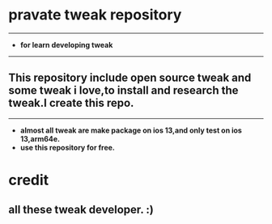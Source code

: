 # pravate tweak repository
---
- **for learn developing tweak**
---
## This repository include open source tweak and some tweak i love,to install and research the tweak.I create this repo.
---
- **almost all tweak are make package on ios 13,and only test on ios 13,arm64e.**
- **use this repository for free.**

# credit
## all these tweak developer. :)
